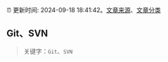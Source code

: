 :alarm_clock: 更新时间: 2024-09-18 18:41:42。[文章来源](/README.md)、[文章分类](/TAGS.md)

## Git、SVN


> 关键字：`Git`、`SVN`



